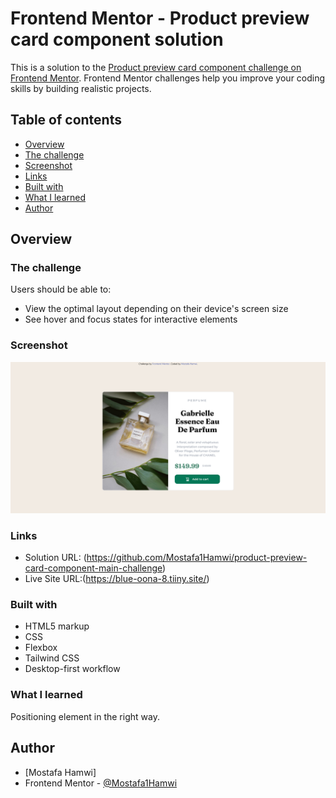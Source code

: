# Frontend Mentor - Product preview card component solution

This is a solution to the [Product preview card component challenge on Frontend Mentor](https://www.frontendmentor.io/challenges/product-preview-card-component-GO7UmttRfa). Frontend Mentor challenges help you improve your coding skills by building realistic projects. 

## Table of contents

  - [Overview](#overview)
  - [The challenge](#the-challenge)
  - [Screenshot](#screenshot)
  - [Links](#links)
  - [Built with](#built-with)
  - [What I learned](#what-i-learned)
  - [Author](#author)

## Overview

### The challenge

Users should be able to:

- View the optimal layout depending on their device's screen size
- See hover and focus states for interactive elements

### Screenshot

![](./Screenshot.png)

### Links

- Solution URL: (https://github.com/Mostafa1Hamwi/product-preview-card-component-main-challenge)
- Live Site URL:(https://blue-oona-8.tiiny.site/)

### Built with

- HTML5 markup
- CSS
- Flexbox
- Tailwind CSS
- Desktop-first workflow

### What I learned

Positioning element in the right way. 

## Author

- [Mostafa Hamwi]
- Frontend Mentor - [@Mostafa1Hamwi](https://www.frontendmentor.io/profile/Mostafa1Hamwi)
